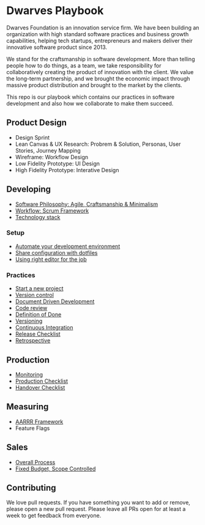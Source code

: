 # Dwarves Playbook

Dwarves Foundation is an innovation service firm. We have been building an organization with high standard software practices and business growth capabilities, helping tech startups, entrepreneurs and makers deliver their innovative software product since 2013.

We stand for the craftsmanship in software development. More than telling people how to do things, as a team, we take responsibility for collaboratively creating the product of innovation with the client. We value the long-term partnership, and we brought the economic impact through massive product distribution and brought to the market by the clients.

This repo is our playbook which contains our practices in software development and also how we collaborate to make them succeed.

## Product Design

<Design Workshop>

- Design Sprint
- Lean Canvas & UX Research: Probrem & Solution, Personas, User Stories, Journey Mapping
- Wireframe: Workflow Design
- Low Fidelity Prototype: UI Design
- High Fidelity Prototype: Interative Design

## Developing

- [Software Philosophy: Agile, Craftsmanship & Minimalism](/engineering/README.md)
- [Workflow: Scrum Framework](/engineering/workflow.md)
- [Technology stack](/engineering/stack.md)

### Setup
- [Automate your development environment](/engineering/laptop-setup.md)
- [Share configuration with dotfiles](/engineering/dotfiles.md)
- [Using right editor for the job](/engineering/editor.md)

### Practices
- [Start a new project](/engineering/project-setup.md)
- [Version control](/engineering/git.md)
- [Document Driven Development](/engineering/ddd.md)
- [Code review](/engineering/code-review.md)
- [Definition of Done](/engineering/definition-of-done.md)
- [Versioning](/engineering/versioning.md)
- [Continuous Integration](/engineering/continous-integration.md)
- [Release Checklist](/engineering/release.md)
- [Retrospective](/engineering/retrospective.md)

## Production

- [Monitoring](/engineering/monitoring.md)
- [Production Checklist](/engineering/production-checklist.md)
- [Handover Checklist](/https://github.com/dwarvesf/handover)

## Measuring

- [AARRR Framework](/design/aarrr.md)
- Feature Flags

## Sales

- [Overall Process](/sales/README.md)
- [Fixed Budget, Scope Controlled](/sales/fbsc.md)

## Contributing

We love pull requests. If you have something you want to add or remove, please open a new pull request. Please leave all PRs open for at least a week to get feedback from everyone.